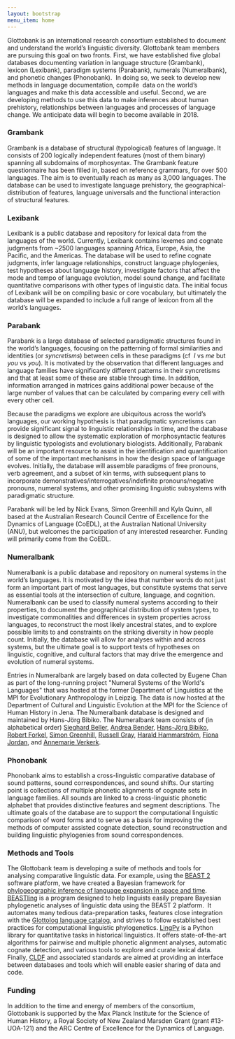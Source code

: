 ```yaml
---
layout: bootstrap
menu_item: home
---
```


<p class="lead">
Glottobank is an international research consortium established to document and 
understand the world’s linguistic diversity. Glottobank team members are 
pursuing this goal on two fronts. First, we have established five global 
databases documenting variation in language structure (Grambank), 
lexicon (Lexibank), paradigm systems (Parabank), numerals (Numeralbank), and phonetic changes (Phonobank). 
In doing so, we seek to develop new methods in language documentation, compile 
data on the world’s languages and make this data accessible and useful. Second, 
we are developing methods to use this data to make inferences about human 
prehistory, relationships between languages and processes of language change. We anticipate data will begin to become available in 2018.
</p>


### Grambank

Grambank is a database of structural (typological) features of language. It 
consists of 200 logically independent features (most of them binary) spanning 
all subdomains of morphosyntax. The Grambank feature questionnaire has been 
filled in, based on reference grammars, for over 500 languages. The aim is to 
eventually reach as many as 3,000 languages. The database can be used to 
investigate language prehistory, the geographical-distribution of 
features, language universals and the functional interaction of structural 
features. 
<!--
To find out more, visit the Grambank website.
-->

### Lexibank

Lexibank is a public database and repository for lexical data from the languages of the 
world. Currently, Lexibank contains lexemes and cognate judgments from ~2500 languages 
spanning Africa, Europe, Asia, the Pacific, and the Americas. The database will be used to 
refine cognate judgments, infer language relationships, construct language phylogenies, 
test hypotheses about language history, investigate factors that affect the mode and 
tempo of language evolution, model sound change, and facilitate quantitative comparisons 
with other types of linguistic data. The initial focus of Lexibank will be on compiling 
basic or core vocabulary, but ultimately the database will be expanded to include a full 
range of lexicon from all the world’s languages. 
<!--
For more information on Lexibank and how to use or submit data please see the project 
website.
-->

### Parabank

Parabank is a large database of selected paradigmatic structures found in the world’s 
languages, focusing on the patterning of formal similarities and identities (or 
*syncretisms*) between cells in these paradigms (cf  *I* vs *me* but *you* vs *you*). It is 
motivated by the observation that different languages and language families have 
significantly different patterns in their syncretisms and that at least some of these are 
stable through time. In addition, information arranged in matrices gains additional power 
because of the large number of values that can be calculated by comparing every cell with 
every other cell.  

Because the paradigms we explore are ubiquitous across the world’s languages, our working 
hypothesis is that paradigmatic syncretisms can provide significant signal to linguistic 
relationships in time, and the database is designed to allow the systematic 
exploration of morphosyntactic features by linguistic typologists and evolutionary 
biologists. Additionally, Parabank will be an important resource to assist in the 
identification and quantification of some of the important mechanisms in how the design 
space of language evolves. Initially, the database will assemble paradigms of free 
pronouns, verb agreement, and a subset of kin terms, with subsequent plans to incorporate 
demonstratives/interrogatives/indefinite pronouns/negative pronouns, numeral systems, and 
other promising linguistic subsystems with paradigmatic structure.

Parabank will be led by Nick Evans, Simon Greenhill and Kyla Quinn, all based at the 
Australian Research Council Centre of Excellence for the Dynamics of Language (CoEDL), at 
the Australian National University (ANU), but welcomes the participation of any interested 
researcher. Funding will primarily come from the CoEDL. 
<!--
To find out more, click here.
-->

### Numeralbank

Numeralbank is a public database and repository on numeral systems in the world’s languages. It is motivated by the idea that number words do not just form an important part of most languages, but constitute systems that serve as essential tools at the intersection of culture, language, and cognition. Numeralbank can be used to classify numeral systems according to their properties, to document the geographical distribution of system types, to investigate commonalities and differences in system properties across languages, to reconstruct the most likely ancestral states, and to explore possible limits to and constraints on the striking diversity in how people count. Initially, the database will allow for analyses within and across systems, but the ultimate goal is to support tests of hypotheses on linguistic, cognitive, and cultural factors that may drive the emergence and evolution of numeral systems.

Entries in Numeralbank are largely based on data collected by Eugene Chan as part of the long-running project "Numeral Systems of the World's Languages" that was hosted at the former Department of Linguistics at the MPI for Evolutionary Anthropology in Leipzig. The data is now hosted at the Department of Cultural and Linguistic Evolution at the MPI for the Science of Human History in Jena. The Numeralbank database is designed and maintained by Hans-Jörg Bibiko. The Numeralbank team consists of (in alphabetical order) [Sieghard Beller](http://www.uib.no/en/persons/Sieghard.Gunter.Beller), [Andrea Bender](http://www.uib.no/en/persons/Andrea.Bender), [Hans-Jörg Bibiko](http://www.shh.mpg.de/employees/42541/55811), [Robert Forkel](https://www.shh.mpg.de/employees/45369/55811), [Simon Greenhill](http://www.shh.mpg.de/employees/48696/55811), [Russell Gray](http://www.shh.mpg.de/2923/russellgray), [Harald Hammarström](http://www.shh.mpg.de/employees/48214/55811), [Fiona Jordan](http://www.bristol.ac.uk/school-of-arts/people/fiona-m-jordan/), and [Annemarie Verkerk](http://www.shh.mpg.de/employees/48689/25522).

### Phonobank

Phonobank aims to establish a cross-linguistic comparative database of sound patterns, 
sound correspondences, and sound shifts. Our starting point is collections of multiple 
phonetic alignments of cognate sets in language families. All sounds are linked to a 
cross-linguistic phonetic alphabet that provides distinctive features and segment 
descriptions. The ultimate goals of the database are to support the computational 
linguistic comparison of word forms and to serve as a basis for improving the methods of 
computer assisted cognate detection, sound reconstruction and building linguistic 
phylogenies from sound correspondences.


### Methods and Tools

The Glottobank team is developing a suite of methods and tools for analysing comparative 
linguistic data. For example, using the [BEAST 2](http://www.beast2.org) software 
platform, we have created a Bayesian framework for 
[phylogeographic inference of language expansion in space and time](http://language.cs.auckland.ac.nz/). 
[BEASTling](https://github.com/lmaurits/BEASTling) is a program designed
to help linguists easily prepare Bayesian phylogenetic analyses of
linguistic data using the BEAST 2 platform.  It automates many tedious
data-preparation tasks, features close integration with the
[Glottolog language catalog](http://glottolog.org), and strives to follow established best 
practices for computational linguistic phylogenetics. 
[LingPy](http://lingpy.org) is a Python library for quantitative tasks in historical 
linguistics. It offers state-of-the-art algorithms for pairwise and multiple phonetic 
alignment analyses, automatic cognate detection, and various tools to explore and curate 
lexical data. Finally, [CLDF](https://github.com/glottobank/cldf) and associated standards 
are aimed at providing an interface between databases and tools which will enable easier 
sharing of data and code.


### Funding

In addition to the time and energy of members of the consortium, Glottobank is supported 
by the Max Planck Institute for the Science of Human History, 
a Royal Society of New Zealand Marsden Grant (grant #13-UOA-121) and 
the ARC Centre of Excellence for the Dynamics of Language.
